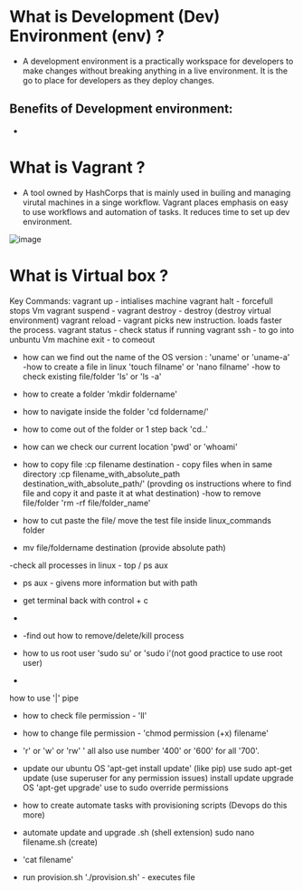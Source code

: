 # What is Development (Dev) Environment (env) ?
- A development environment is a practically workspace for developers to make changes without breaking anything in a live environment. It is the go to place for developers as they deploy changes. 
## Benefits of Development environment:
- 
# What is Vagrant ?
- A tool owned by HashCorps that is mainly used in builing and managing virutal machines in a singe workflow. Vagrant places emphasis on easy to use workflows and automation of tasks. It reduces time to set up dev environment. 

![image](https://user-images.githubusercontent.com/97620055/184191411-31f2fb48-b5ec-4b05-911d-2e4eb0c28c8d.png)


# What is Virtual box ?

Key Commands:
vagrant up - intialises machine
vagrant halt - forcefull stops Vm
vagrant suspend - 
vagrant destroy - destroy (destroy virtual environment)
vagrant reload - vagrant picks new instruction. loads faster the process. 
vagrant status - check status if running 
vagrant ssh - to go into unbuntu Vm machine
exit - to comeout 


- how can we find out the name of the 
OS version :  'uname' or 'uname-a' 
-how to create a file in linux
'touch filname' or 'nano filname' 
-how to check existing file/folder 'ls' or 'ls -a'
- how to create a folder 'mkdir foldername'
- how to navigate inside the folder 'cd foldername/'
- how to come out of the folder 
  or 1 step back 'cd..'
- how can we check our current location 'pwd' or 'whoami'
- how to copy file
  :cp filename destination - copy files when in same directory 
  :cp filename_with_absolute_path destination_with_absolute_path/' (provding os instructions where to find file and copy it and paste it at what destination)
-how to remove file/folder 'rm -rf file/folder_name'

- how to cut paste the file/ move the test file inside linux_commands folder
- mv file/foldername destination (provide absolute path) 

-check all processes in linux - top / ps aux
- ps aux - givens more information but with path 
- get terminal back with control + c
- 
- -find out how to remove/delete/kill process 

- how to us root user 'sudo su' or 'sudo i'(not good practice to use root user)
-
 how to use '|' pipe
- how to check file permission - 'll'
- how to change file permission - 'chmod permission (+x) filename'
- 'r' or 'w' or 'rw' ' all also use number '400' or '600' for all '700'. 
- update our ubuntu OS 'apt-get install update' (like pip) use sudo apt-get update (use superuser for any permission issues)
   install update
   upgrade OS 'apt-get upgrade' use to sudo override permissions

- how to create automate tasks with provisioning scripts (Devops do this more)
- automate update and upgrade  .sh (shell extension) sudo nano filename.sh (create)
- 'cat filename'  
- run provision.sh './provision.sh' - executes file
